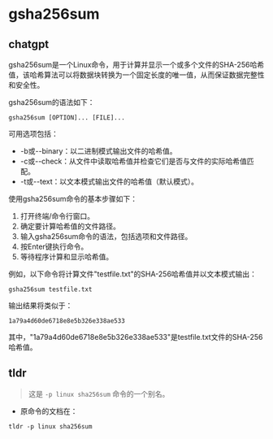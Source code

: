 # gsha256sum 
## chatgpt 
gsha256sum是一个Linux命令，用于计算并显示一个或多个文件的SHA-256哈希值，该哈希算法可以将数据块转换为一个固定长度的唯一值，从而保证数据完整性和安全性。

gsha256sum的语法如下：

```
gsha256sum [OPTION]... [FILE]...
```

可用选项包括：

- -b或--binary：以二进制模式输出文件的哈希值。
- -c或--check：从文件中读取哈希值并检查它们是否与文件的实际哈希值匹配。
- -t或--text：以文本模式输出文件的哈希值（默认模式）。

使用gsha256sum命令的基本步骤如下：

1. 打开终端/命令行窗口。
2. 确定要计算哈希值的文件路径。
3. 输入gsha256sum命令的语法，包括选项和文件路径。
4. 按Enter键执行命令。
5. 等待程序计算和显示哈希值。

例如，以下命令将计算文件"testfile.txt"的SHA-256哈希值并以文本模式输出：

```
gsha256sum testfile.txt
```

输出结果将类似于：

```
1a79a4d60de6718e8e5b326e338ae533
```

其中，"1a79a4d60de6718e8e5b326e338ae533"是testfile.txt文件的SHA-256哈希值。 

## tldr 
 
> 这是 `-p linux sha256sum` 命令的一个别名。

- 原命令的文档在：

`tldr -p linux sha256sum`
